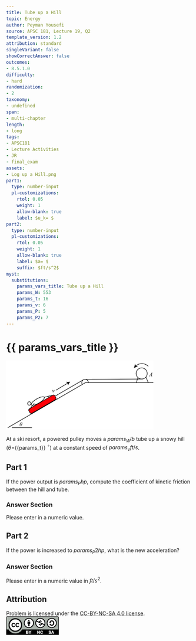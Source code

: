 ```yaml
---
title: Tube up a Hill
topic: Energy
author: Peyman Yousefi
source: APSC 181, Lecture 19, Q2
template_version: 1.2
attribution: standard
singleVariant: false
showCorrectAnswer: false
outcomes:
- 8.5.1.0
difficulty:
- hard
randomization:
- 2
taxonomy:
- undefined
span:
- multi-chapter
length:
- long
tags:
- APSC181
- Lecture Activities
- JR
- final_exam
assets:
- Log up a Hill.png
part1:
  type: number-input
  pl-customizations:
    rtol: 0.05
    weight: 1
    allow-blank: true
    label: $u_k= $
part2:
  type: number-input
  pl-customizations:
    rtol: 0.05
    weight: 1
    allow-blank: true
    label: $a= $
    suffix: $ft/s^2$
myst:
  substitutions:
    params_vars_title: Tube up a Hill
    params_W: 553
    params_t: 16
    params_v: 6
    params_P: 5
    params_P2: 7
---
```

# {{ params_vars_title }}
<img src="Log up a Hill.png" width=400>

At a ski resort, a powered pulley moves a ${{params_W}} lb$ tube up a snowy hill ($\theta=${{params_t}} $^\circ$) at a constant speed of ${{params_v}}ft/s$.

## Part 1

If the power output is ${{params_P}}hp$, compute the coefficient of kinetic friction between the hill and tube.

### Answer Section

Please enter in a numeric value.

## Part 2

If the power is increased to ${{params_P2}}hp$, what is the new acceleration?

### Answer Section

Please enter in a numeric value in $ft/s^2$.

## Attribution

Problem is licensed under the [CC-BY-NC-SA 4.0 license](https://creativecommons.org/licenses/by-nc-sa/4.0/).<br> ![The Creative Commons 4.0 license requiring attribution-BY, non-commercial-NC, and share-alike-SA license.](https://raw.githubusercontent.com/firasm/bits/master/by-nc-sa.png)